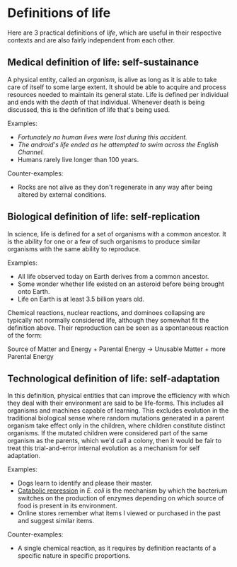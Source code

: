 Definitions of life
===================

Here are 3 practical definitions of _life_, which are useful in their
respective contexts and are also fairly independent from each other.

Medical definition of life: self-sustainance
---

A physical entity, called an _organism_, is alive as long as it is
able to take care of itself to some large extent. It should be able to
acquire and process resources needed to maintain its general
state. Life is defined per individual and ends with the _death_ of that
individual. Whenever death is being discussed, this is the definition
of life that's being used.

Examples:

* _Fortunately no human lives were lost during this accident._
* _The android's life ended as he attempted to swim across the English
  Channel._
* Humans rarely live longer than 100 years.

Counter-examples:

* Rocks are not alive as they don't regenerate in any way after being
  altered by external conditions.

Biological definition of life: self-replication
---

In science, life is defined for a set of organisms with a common
ancestor. It is the ability for one or a few of such organisms to produce
similar organisms with the same ability to reproduce.

Examples:

* All life observed today on Earth derives from a common ancestor.
* Some wonder whether life existed on an asteroid before being brought
  onto Earth.
* Life on Earth is at least 3.5 billion years old.

Chemical reactions, nuclear reactions, and dominoes collapsing are
typically not normally considered life, although they somewhat fit the
definition above. Their reproduction can be seen as a spontaneous
reaction of the form:

Source of Matter and Energy + Parental Energy &rarr; Unusable Matter + more
Parental Energy

Technological definition of life: self-adaptation
---

In this definition, physical entities that can improve the
efficiency with which they deal with their environment are said to be
life-forms. This includes all organisms and machines capable of
learning. This excludes evolution in the traditional biological sense
where random mutations generated in a parent organism take effect only
in the children, where children constitute distinct organisms. If the
mutated children were considered part of the same organism as the
parents, which we'd call a colony, then it would be fair to treat
this trial-and-error internal evolution as a mechanism for self
adaptation.

Examples:

* Dogs learn to identify and please their master.
* [Catabolic repression](https://en.wikipedia.org/wiki/Catabolite_repression)
  in _E. coli_ is the mechanism by which the bacterium switches on the
  production of enzymes depending on which source of food is present
  in its environment.
* Online stores remember what items I viewed or purchased in the past and
  suggest similar items.

Counter-examples:

* A single chemical reaction, as it requires by definition reactants of a
  specific nature in specific proportions.
